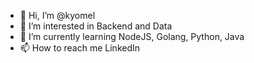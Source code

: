 - 👋 Hi, I’m @kyomel
- 👀 I’m interested in Backend and Data
- 🌱 I’m currently learning NodeJS, Golang, Python, Java
- 📫 How to reach me LinkedIn
